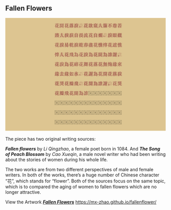 ## Fallen Flowers

![image](https://github.com/mx-zhao/fallenflowers/blob/3776cf7e61efbc689800fac3873f5aa76280d982/img/full%20scr.png)


The piece has two original writing sources:

***Fallen flowers*** by *Li Qingzhao*, a female poet born in 1084. And ***The Song of Peach Blossom*** by *Cao Xueqin*, a male novel writer who had been writing about the stories of women during his whole life.

The two works are from two different perspectives of male and female writers. In both of the works, there’s a huge number of Chinese character “花”, which stands for “flower”. Both of the sources focus on the same topic, which is to compared the aging of women to fallen flowers which are no longer attractive.

View the Artwork [***Fallen Flowers***](https://mx-zhao.github.io/fallenflower/) https://mx-zhao.github.io/fallenflower/
